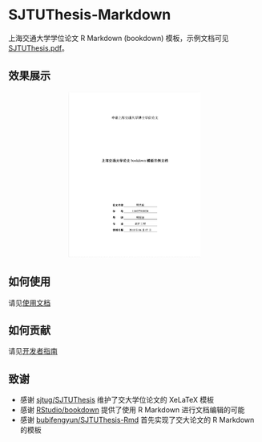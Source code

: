 # SJTUThesis-Markdown

上海交通大学学位论文 R Markdown (bookdown) 模板，示例文档可见 [SJTUThesis.pdf](https://dongyueweb.com/SJTUThesis-Markdown/SJTUThesis.pdf)。

## 效果展示

<div align="center">
    <a href="https://dongyueweb.com/SJTUThesis-Markdown/SJTUThesis.pdf"><img src="./docs/images/doctor.png" height="330"></a>
</div>

## 如何使用

请见[使用文档](./documentation/user.md)

## 如何贡献

请见[开发者指南](./documentation/dev.md)

## 致谢

- 感谢 [sjtug/SJTUThesis](https://github.com/sjtug/sjtuthesis) 维护了交大学位论文的 XeLaTeX 模板
- 感谢 [RStudio/bookdown](https://github.com/rstudio/bookdown) 提供了使用 R Markdown 进行文档编辑的可能
- 感谢 [bubifengyun/SJTUThesis-Rmd](https://github.com/bubifengyun/SJTUThesis-Rmd) 首先实现了交大论文的 R Markdown 的模板
